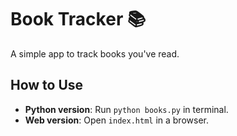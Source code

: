 # Book Tracker 📚  
A simple app to track books you've read.  

## How to Use  
- **Python version**: Run `python books.py` in terminal.  
- **Web version**: Open `index.html` in a browser.  
